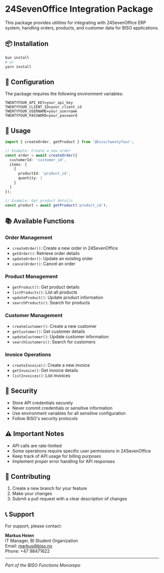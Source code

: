 # 24SevenOffice Integration Package

This package provides utilities for integrating with 24SevenOffice ERP system, handling orders, products, and customer data for BISO applications.

## 📦 Installation

```bash
bun install
# or
yarn install
```

## 🔧 Configuration

The package requires the following environment variables:

```env
TWENTYFOUR_API_KEY=your_api_key
TWENTYFOUR_CLIENT_ID=your_client_id
TWENTYFOUR_USERNAME=your_username
TWENTYFOUR_PASSWORD=your_password
```

## 🚀 Usage

```typescript
import { createOrder, getProduct } from '@biso/twentyfour';

// Example: Create a new order
const order = await createOrder({
  customerId: 'customer_id',
  items: [
    {
      productId: 'product_id',
      quantity: 1
    }
  ]
});

// Example: Get product details
const product = await getProduct('product_id');
```

## 📚 Available Functions

### Order Management
- `createOrder()`: Create a new order in 24SevenOffice
- `getOrder()`: Retrieve order details
- `updateOrder()`: Update an existing order
- `cancelOrder()`: Cancel an order

### Product Management
- `getProduct()`: Get product details
- `listProducts()`: List all products
- `updateProduct()`: Update product information
- `searchProducts()`: Search for products

### Customer Management
- `createCustomer()`: Create a new customer
- `getCustomer()`: Get customer details
- `updateCustomer()`: Update customer information
- `searchCustomers()`: Search for customers

### Invoice Operations
- `createInvoice()`: Create a new invoice
- `getInvoice()`: Get invoice details
- `listInvoices()`: List invoices

## 🔐 Security

- Store API credentials securely
- Never commit credentials or sensitive information
- Use environment variables for all sensitive configuration
- Follow BISO's security protocols

## ⚠️ Important Notes

- API calls are rate-limited
- Some operations require specific user permissions in 24SevenOffice
- Keep track of API usage for billing purposes
- Implement proper error handling for API responses

## 🤝 Contributing

1. Create a new branch for your feature
2. Make your changes
3. Submit a pull request with a clear description of changes

## 📞 Support

For support, please contact:

**Markus Heien**  
IT Manager, BI Student Organization  
Email: [markus@biso.no](mailto:markus@biso.no)  
Phone: +47 98471622

---

*Part of the BISO Functions Monorepo*
